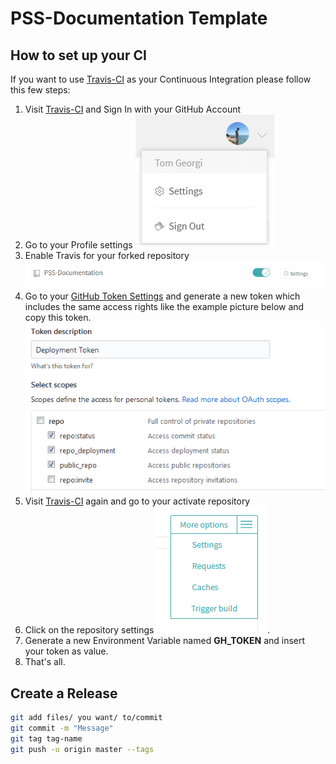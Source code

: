 # PSS-Documentation Template
## How to set up your CI

If you want to use [Travis-CI](https://travis-ci.org/) as your Continuous Integration please follow this few steps:

1. Visit [Travis-CI](https://travis-ci.org/) and Sign In with your GitHub Account
2. Go to your Profile settings
![](https://github.com/TomGeorgi/PSS-Documentation/blob/template/graphics/readme_graphics/github_settings.png)
3. Enable Travis for your forked repository ![](https://github.com/TomGeorgi/PSS-Documentation/blob/template/graphics/readme_graphics/enable_travis.png)
4. Go to your [GitHub Token Settings](https://github.com/settings/tokens) and generate a new token which includes the same access rights like the example picture below and copy this token. ![](https://github.com/TomGeorgi/PSS-Documentation/blob/template/graphics/readme_graphics/token_settings.png)
5. Visit [Travis-CI](https://travis-ci.org/) again and go to your activate repository
6.  Click on the repository settings ![](https://github.com/TomGeorgi/PSS-Documentation/blob/template/graphics/readme_graphics/travis_repo_settings.png).
7. Generate a new Environment Variable named **GH_TOKEN** and insert your token as value.
8. That's all.

## Create a Release
```bash
git add files/ you want/ to/commit
git commit -m "Message"
git tag tag-name
git push -u origin master --tags
```




